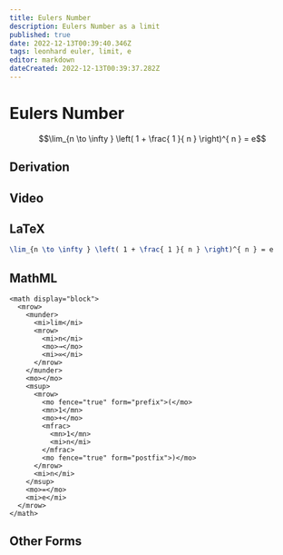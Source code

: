 ```yaml
---
title: Eulers Number
description: Eulers Number as a limit
published: true
date: 2022-12-13T00:39:40.346Z
tags: leonhard euler, limit, e
editor: markdown
dateCreated: 2022-12-13T00:39:37.282Z
---
```


# Eulers Number
$$\lim_{n \to \infty } \left( 1 + \frac{ 1 }{ n } \right)^{ n } = e$$

## Derivation

## Video

## LaTeX
```latex
\lim_{n \to \infty } \left( 1 + \frac{ 1 }{ n } \right)^{ n } = e
```
## MathML
```mathml
<math display="block">
  <mrow>
    <munder>
      <mi>lim</mi>
      <mrow>
        <mi>n</mi>
        <mo>→</mo>
        <mi>∞</mi>
      </mrow>
    </munder>
    <mo>⁡</mo>
    <msup>
      <mrow>
        <mo fence="true" form="prefix">(</mo>
        <mn>1</mn>
        <mo>+</mo>
        <mfrac>
          <mn>1</mn>
          <mi>n</mi>
        </mfrac>
        <mo fence="true" form="postfix">)</mo>
      </mrow>
      <mi>n</mi>
    </msup>
    <mo>=</mo>
    <mi>e</mi>
  </mrow>
</math>
```
## Other Forms